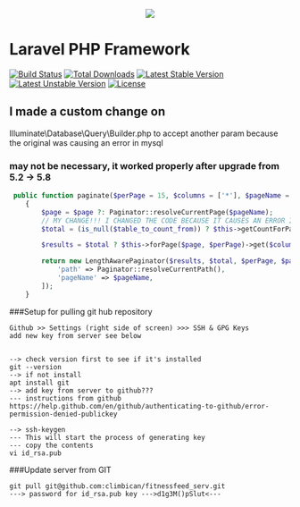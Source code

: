 <p align="center"><img src="https://laravel.com/assets/img/components/logo-laravel.svg"></p>

# Laravel PHP Framework

[![Build Status](https://travis-ci.org/laravel/framework.svg)](https://travis-ci.org/laravel/framework)
[![Total Downloads](https://poser.pugx.org/laravel/framework/d/total.svg)](https://packagist.org/packages/laravel/framework)
[![Latest Stable Version](https://poser.pugx.org/laravel/framework/v/stable.svg)](https://packagist.org/packages/laravel/framework)
[![Latest Unstable Version](https://poser.pugx.org/laravel/framework/v/unstable.svg)](https://packagist.org/packages/laravel/framework)
[![License](https://poser.pugx.org/laravel/framework/license.svg)](https://packagist.org/packages/laravel/framework)

## I made a custom change on 
Illuminate\Database\Query\Builder.php to accept another param because the original was causing an error in mysql
### may not be necessary, it worked properly after upgrade from 5.2 -> 5.8
```php
 public function paginate($perPage = 15, $columns = ['*'], $pageName = 'page', $page = null, $table_to_count_from=null)
    {
        $page = $page ?: Paginator::resolveCurrentPage($pageName);
		// MY CHANGE!!! I CHANGED THE CODE BECAUSE IT CAUSES AN ERROR IN MYSQL ON MULTIPLE COLUMNS
	    $total = (is_null($table_to_count_from)) ? $this->getCountForPagination($columns) : $this->getCountForPagination([$table_to_count_from.'.id']);

        $results = $total ? $this->forPage($page, $perPage)->get($columns) : [];

        return new LengthAwarePaginator($results, $total, $perPage, $page, [
            'path' => Paginator::resolveCurrentPath(),
            'pageName' => $pageName,
        ]);
    }
```
###Setup for pulling git hub repository
```text
Github >> Settings (right side of screen) >>> SSH & GPG Keys
add new key from server see below


--> check version first to see if it's installed
git --version
--> if not install 
apt install git
--> add key from server to github??? 
--- instructions from github https://help.github.com/en/github/authenticating-to-github/error-permission-denied-publickey
 
--> ssh-keygen
--- This will start the process of generating key
--- copy the contents 
vi id_rsa.pub
```

###Update server from GIT
```text
git pull git@github.com:climbican/fitnessfeed_serv.git
---> password for id_rsa.pub key --->d1g3M()pSlut<---

```